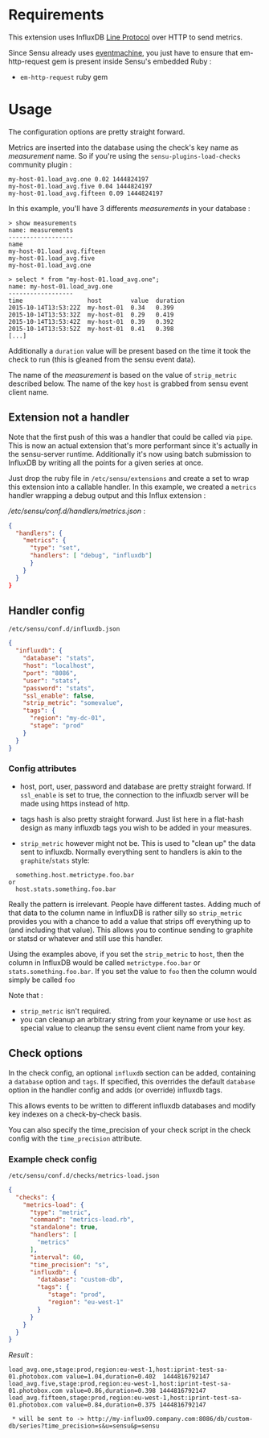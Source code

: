 # Requirements

This extension uses InfluxDB [Line Protocol](https://influxdb.com/docs/v0.9/write_protocols/line.html) over HTTP to send metrics.

Since Sensu already uses [eventmachine](https://github.com/eventmachine/eventmachine), you just have to ensure that em-http-request gem is present inside Sensu's embedded Ruby :
* `em-http-request` ruby gem

# Usage
The configuration options are pretty straight forward.

Metrics are inserted into the database using the check's key name as _measurement_ name. So if you're using the `sensu-plugins-load-checks` community plugin :
```
my-host-01.load_avg.one 0.02 1444824197
my-host-01.load_avg.five 0.04 1444824197
my-host-01.load_avg.fifteen 0.09 1444824197
```
In this example, you'll have 3 differents _measurements_ in your database :
```
> show measurements
name: measurements
------------------
name
my-host-01.load_avg.fifteen
my-host-01.load_avg.five
my-host-01.load_avg.one
```

```
> select * from "my-host-01.load_avg.one";
name: my-host-01.load_avg.one
------------------
time                  host        value  duration
2015-10-14T13:53:22Z  my-host-01  0.34   0.399 
2015-10-14T13:53:32Z  my-host-01  0.29   0.419
2015-10-14T13:53:42Z  my-host-01  0.39   0.392
2015-10-14T13:53:52Z  my-host-01  0.41   0.398
[...]
```

Additionally a `duration` value will be present based on the time it took the check to run (this is gleaned from the sensu event data).

The name of the _measurement_ is based on the value of `strip_metric` described below.
The name of the key ```host``` is grabbed from sensu event client name.

## Extension not a handler
Note that the first push of this was a handler that could be called via `pipe`. This is now an actual extension that's more performant since it's actually in the sensu-server runtime. Additionally it's now using batch submission to InfluxDB by writing all the points for a given series at once.

Just drop the ruby file in `/etc/sensu/extensions` and create a set to wrap this extension into a callable handler. In this example, we created a ```metrics``` handler wrapping a debug output and this Influx extension :

_/etc/sensu/conf.d/handlers/metrics.json_ :
```json
{
  "handlers": {
    "metrics": {
      "type": "set",
      "handlers": [ "debug", "influxdb"]
      }
    }
  }
}
```

## Handler config

`/etc/sensu/conf.d/influxdb.json`
```json
{
  "influxdb": {
    "database": "stats",
    "host": "localhost",
    "port": "8086",
    "user": "stats",
    "password": "stats",
    "ssl_enable": false,
    "strip_metric": "somevalue",
    "tags": {
      "region": "my-dc-01",
      "stage": "prod"
    }
  }
}
```

### Config attributes

* host, port, user, password and database are pretty straight forward. If `ssl_enable` is set to true, the connection to the influxdb server will be made using https instead of http.

* tags hash is also pretty straight forward. Just list here in a flat-hash design as many influxdb tags you wish to be added in your measures.

* `strip_metric` however might not be. This is used to "clean up" the data sent to influxdb. Normally everything sent to handlers is akin to the `graphite`/`stats` style:
```
  something.host.metrictype.foo.bar
or
  host.stats.something.foo.bar
```

Really the pattern is irrelevant. People have different tastes. Adding much of that data to the column name in InfluxDB is rather silly so `strip_metric` provides you with a chance to add a value that strips off everything up to (and including that value). This allows you to continue sending to graphite or statsd or whatever and still use this handler.

Using the examples above, if you set the `strip_metric` to `host`, then the column in InfluxDB would be called `metrictype.foo.bar` or `stats.something.foo.bar`. If you set the value to `foo` then the column would simply be called `foo`

Note that :
* `strip_metric` isn't required.
* you can cleanup an arbitrary string from your keyname or use `host` as special value to cleanup the sensu event client name from your key.

## Check options

In the check config, an optional `influxdb` section can be added, containing a `database` option and `tags`.
If specified, this overrides the default `database` option in the handler config and adds (or override) influxdb tags.

This allows events to be written to different influxdb databases and modify key indexes on a check-by-check basis.

You can also specify the time_precision of your check script in the check config with the `time_precision` attribute.

### Example check config

`/etc/sensu/conf.d/checks/metrics-load.json`
```json
{
  "checks": {
    "metrics-load": {
      "type": "metric",
      "command": "metrics-load.rb",
      "standalone": true,
      "handlers": [
        "metrics"
      ],
      "interval": 60,
      "time_precision": "s",
      "influxdb": {
        "database": "custom-db",
        "tags": {
           "stage": "prod",
           "region": "eu-west-1"
        }
      }
    }
  }
}
```

_Result_ :
```
load_avg.one,stage:prod,region:eu-west-1,host:iprint-test-sa-01.photobox.com value=1.04,duration=0.402  1444816792147
load_avg.five,stage:prod,region:eu-west-1,host:iprint-test-sa-01.photobox.com value=0.86,duration=0.398 1444816792147
load_avg.fifteen,stage:prod,region:eu-west-1,host:iprint-test-sa-01.photobox.com value=0.84,duration=0.375 1444816792147

 * will be sent to -> http://my-influx09.company.com:8086/db/custom-db/series?time_precision=s&u=sensu&p=sensu
```
